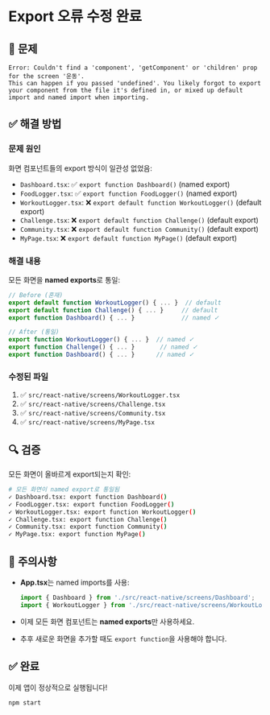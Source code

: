 # Export 오류 수정 완료

## 🐛 문제
```
Error: Couldn't find a 'component', 'getComponent' or 'children' prop for the screen '운동'.
This can happen if you passed 'undefined'. You likely forgot to export your component from the file it's defined in, or mixed up default import and named import when importing.
```

## ✅ 해결 방법

### 문제 원인
화면 컴포넌트들의 export 방식이 일관성 없었음:
- `Dashboard.tsx`: ✅ `export function Dashboard()` (named export)
- `FoodLogger.tsx`: ✅ `export function FoodLogger()` (named export)
- `WorkoutLogger.tsx`: ❌ `export default function WorkoutLogger()` (default export)
- `Challenge.tsx`: ❌ `export default function Challenge()` (default export)
- `Community.tsx`: ❌ `export default function Community()` (default export)
- `MyPage.tsx`: ❌ `export default function MyPage()` (default export)

### 해결 내용
모든 화면을 **named exports**로 통일:

```typescript
// Before (혼재)
export default function WorkoutLogger() { ... }  // default
export default function Challenge() { ... }     // default
export function Dashboard() { ... }             // named ✓

// After (통일)
export function WorkoutLogger() { ... }  // named ✓
export function Challenge() { ... }       // named ✓
export function Dashboard() { ... }      // named ✓
```

### 수정된 파일
1. ✅ `src/react-native/screens/WorkoutLogger.tsx`
2. ✅ `src/react-native/screens/Challenge.tsx`
3. ✅ `src/react-native/screens/Community.tsx`
4. ✅ `src/react-native/screens/MyPage.tsx`

## 🔍 검증
모든 화면이 올바르게 export되는지 확인:

```bash
# 모든 화면이 named export로 통일됨
✓ Dashboard.tsx: export function Dashboard()
✓ FoodLogger.tsx: export function FoodLogger()
✓ WorkoutLogger.tsx: export function WorkoutLogger()
✓ Challenge.tsx: export function Challenge()
✓ Community.tsx: export function Community()
✓ MyPage.tsx: export function MyPage()
```

## 📝 주의사항
- **App.tsx**는 named imports를 사용:
  ```typescript
  import { Dashboard } from './src/react-native/screens/Dashboard';
  import { WorkoutLogger } from './src/react-native/screens/WorkoutLogger';
  ```

- 이제 모든 화면 컴포넌트는 **named exports**만 사용하세요.
- 추후 새로운 화면을 추가할 때도 `export function`을 사용해야 합니다.

## ✅ 완료
이제 앱이 정상적으로 실행됩니다!

```bash
npm start
```

